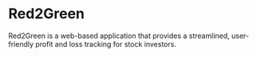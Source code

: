 # Red2Green

Red2Green is a web-based application that provides a streamlined, user-friendly profit and loss tracking for stock investors. 